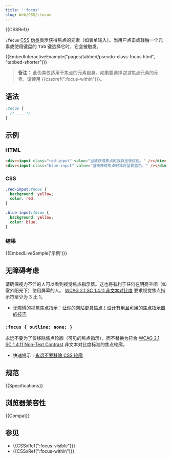 ```yaml
---
title: ':focus'
slug: Web/CSS/:focus
---
```


{{CSSRef}}

**`:focus`** [CSS](/zh-CN/docs/Web/CSS) [伪类](/zh-CN/CSS/Pseudo-classes)表示获得焦点的元素（如表单输入）。当用户点击或轻触一个元素或使用键盘的 <kbd>Tab</kbd> 键选择它时，它会被触发。

{{EmbedInteractiveExample("pages/tabbed/pseudo-class-focus.html", "tabbed-shorter")}}

> **备注：** 此伪类仅适用于焦点的元素自身。如果要选择*包含*焦点元素的元素，请使用 {{cssxref(":focus-within")}}。

## 语法

```css
:focus {
  /* ... */
}
```

## 示例

### HTML

```html
<div><input class="red-input" value="当被获得焦点时我将呈现红色。" /></div>
<div><input class="blue-input" value="当被获得焦点时我将呈现蓝色。" /></div>
```

### CSS

```css
.red-input:focus {
  background: yellow;
  color: red;
}

.blue-input:focus {
  background: yellow;
  color: blue;
}
```

### 结果

{{EmbedLiveSample('示例')}}

## 无障碍考虑

请确保视力不佳的人可以看到视觉焦点指示器。这也将有利于任何在明亮空间（如室外阳光下）使用屏幕的人。 [WCAG 2.1 SC 1.4.11 非文本对比度](https://www.w3.org/WAI/WCAG21/Understanding/non-text-contrast.html) 要求视觉焦点指示符至少为 3 比 1。

- 无障碍的视觉焦点指示：[让你的网站更具焦点！设计有用且可用的焦点指示器的技巧](https://www.deque.com/blog/give-site-focus-tips-designing-usable-focus-indicators/)

### `:focus { outline: none; }`

永远不要为了仅移除焦点轮廓（可见的焦点指示），而不替换为符合 [WCAG 2.1 SC 1.4.11 Non-Text Contrast](https://www.w3.org/WAI/WCAG21/Understanding/non-text-contrast.html) 非文本对比度标准的焦点轮廓。

- 快速提示：[永远不要移除 CSS 轮廓](https://www.a11yproject.com/posts/never-remove-css-outlines/)

## 规范

{{Specifications}}

## 浏览器兼容性

{{Compat}}

## 参见

- {{CSSxRef(":focus-visible")}}
- {{CSSxRef(":focus-within")}}

